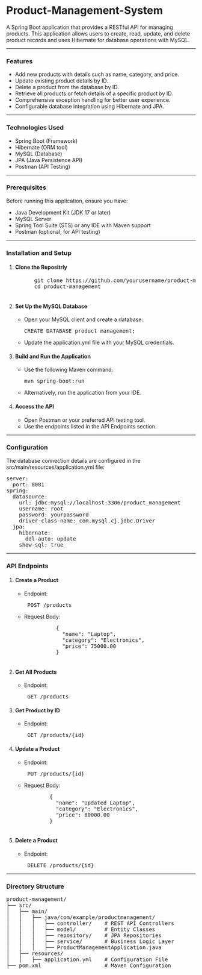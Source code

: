 # Product-Management-System
A Spring Boot application that provides a RESTful API for managing products. This application allows users to create, read, update, and delete product records and uses Hibernate for database operations with MySQL.
<hr>
<h3>Features</h3>
<ul>
  <li>Add new products with details such as name, category, and price.</li>
  <li>Update existing product details by ID.</li>
  <li>Delete a product from the database by ID.</li>
  <li>Retrieve all products or fetch details of a specific product by ID.</li>
  <li>Comprehensive exception handling for better user experience.</li>
  <li>Configurable database integration using Hibernate and JPA.</li>
</ul>
<hr>
<h3>Technologies Used</h3>
<ul>
  <li>Spring Boot (Framework)</li>
  <li>Hibernate (ORM tool)</li>
  <li>MySQL (Database)</li>
  <li>JPA (Java Persistence API)</li>
  <li>Postman (API Testing)</li>
</ul>
<hr>
<h3>Prerequisites</h3>
Before running this application, ensure you have:
<ul>
  <li>Java Development Kit (JDK 17 or later)</li>
  <li>MySQL Server</li>
  <li>Spring Tool Suite (STS) or any IDE with Maven support</li>
  <li>Postman (optional, for API testing)</li>
</ul>
<hr>
<h3>Installation and Setup</h3>
<ol>
  <li>
    <h4>Clone the Repositriy</h4></li>
    <pre>
      git clone https://github.com/yourusername/product-management.git
      cd product-management
    </pre>
  <li>
    <h4>Set Up the MySQL Database</h4>
    <ul>
      <li>Open your MySQL client and create a database:</li>
          <pre>CREATE DATABASE product_management;</pre>
      <li>Update the application.yml file with your MySQL credentials.</li>
    </ul>
  </li>
  <li>
    <h4>Build and Run the Application</h4>
     <ul>
      <li>Use the following Maven command:</li>
          <pre>mvn spring-boot:run</pre>
      <li>Alternatively, run the application from your IDE.</li>
    </ul>
  </li>
    <li>
    <h4>Access the API</h4>
     <ul>
      <li>Open Postman or your preferred API testing tool.</li>
      <li>Use the endpoints listed in the API Endpoints section.</li>
    </ul>
  </li>
</ol>
<hr>
<h3>Configuration</h3>
<p>
The database connection details are configured in the     src/main/resources/application.yml file:
</p>
<pre>
server:
  port: 8081
spring:
  datasource:
    url: jdbc:mysql://localhost:3306/product_management
    username: root
    password: yourpassword
    driver-class-name: com.mysql.cj.jdbc.Driver
  jpa:
    hibernate:
      ddl-auto: update
    show-sql: true
</pre>
<hr>
<h3>API Endpoints</h3>
<ol>
  <li>
    <h4>Create a Product</h4>
    <ul>
      <li>Endpoint:<pre> POST /products</pre></li>
      <li>Request Body:
        <pre>
          {
            "name": "Laptop",
            "category": "Electronics",
            "price": 75000.00
          }
        </pre>
      </li>
    </ul>
  </li>
  <li>
    <h4>Get All Products</h4>
    <ul>
      <li>Endpoint:<pre> GET /products</pre></li>
    </ul>
  </li>
  <li>
    <h4>Get Product by ID</h4>
    <ul>
      <li>Endpoint:<pre> GET /products/{id}</pre></li>
    </ul>
  </li>
  <li>
    <h4>Update a Product</h4>
    <ul>
      <li>Endpoint:<pre> PUT /products/{id}</pre></li>
      <li>Request Body:
      <pre>
        {
          "name": "Updated Laptop",
          "category": "Electronics",
          "price": 80000.00
        }
      </pre>
      </li>
    </ul>
  </li>
  <li>
    <h4>Delete a Product</h4>
    <ul>
      <li>Endpoint:<pre> DELETE /products/{id}</pre></li>
    </ul>
  </li>
</ol>
<hr>
<h3>Directory Structure</h3>
<pre>
product-management/
├── src/
│   ├── main/
│   │   ├── java/com/example/productmanagement/
│   │   │   ├── controller/    # REST API Controllers
│   │   │   ├── model/         # Entity Classes
│   │   │   ├── repository/    # JPA Repositories
│   │   │   ├── service/       # Business Logic Layer
│   │   │   ├── ProductManagementApplication.java
│   ├── resources/
│   │   ├── application.yml    # Configuration File
├── pom.xml                    # Maven Configuration

</pre>


